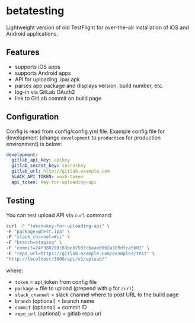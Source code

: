 # betatesting
Lightweight version of old TestFlight for over-the-air installation of iOS and Android applications.

## Features

* supports iOS apps
* supports Android apps
* API for uploading .ipa/.apk
* parses app package and displays version, build number, etc.
* log-in via GitLab OAuth2
* link to GitLab commit on build page

## Configuration
Config is read from config/config.yml file. Example config file for development (change `development` to `production` for production environment) is below:
```yaml
development:
  gitlab_api_key: apikey
  gitlab_secret_key: secretkey
  gitlab_url: http://gitlab.example.com
  SLACK_API_TOKEN: xoxb-token
  api_token: key-for-uploading-api
```

## Testing
You can test upload API via `curl` command:
```bash
curl -F "token=key-for-uploading-api" \
-F "package=@test.ipa" \
-F "slack_channel=#ci" \
-F "branch=staging" \
-F "commit=24f388298c83beb7507c6aae06b2a389dfca5b01" \
-F "repo_url=https://gitlab.example.com/examples/test" \
"http://localhost:3000/api/v1/upload/"
```
where:
* `token` = api_token from config file
* `package` = file to upload (prepend with `@` for `curl`)
* `slack_channel` = slack channel where to post URL to the build page
* `branch` (optional) = branch name
* `commit` (optional) = commit ID
* `repo_url` (optional) = gitlab repo url
